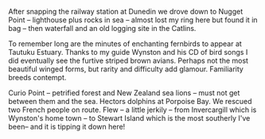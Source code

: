 After snapping the railway station at Dunedin we drove down to Nugget Point – lighthouse plus rocks in sea – almost lost my ring here but found it in bag – then waterfall and an old logging site in the Catlins.

To remember long are the minutes of enchanting fernbirds to appear at Tautuku Estuary. Thanks to my guide Wynston and his CD of bird songs I did eventually see the furtive striped brown avians. Perhaps not the most beautiful winged forms, but rarity and difficulty add glamour. Familiarity breeds contempt.

Curio Point –  petrified forest and New Zealand sea lions – must not get between them and the sea. Hectors dolphins at Porpoise Bay. We rescued two French people on route. Flew – a little jerkily – from Invercargill which is Wynston's home town – to Stewart Island which is the most southerly I've been– and it is tipping it down here!
